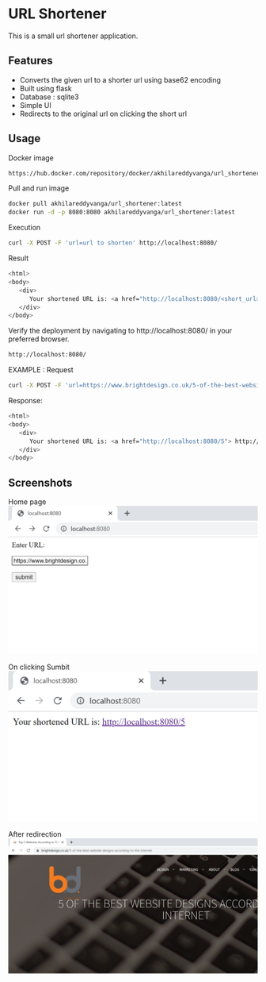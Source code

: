 # URL Shortener

This is a small url shortener application.

## Features

- Converts the given url to a shorter url using base62 encoding 
- Built using flask
- Database : sqlite3
- Simple UI
- Redirects to the original url on clicking the short url

## Usage
Docker image

```sh
https://hub.docker.com/repository/docker/akhilareddyvanga/url_shortener
```

Pull and run image

```sh
docker pull akhilareddyvanga/url_shortener:latest
docker run -d -p 8080:8080 akhilareddyvanga/url_shortener:latest
```

Execution
```sh
curl -X POST -F 'url=url to shorten' http://localhost:8080/
```
Result
```sh
<html>
<body>
   <div>
      Your shortened URL is: <a href="http://localhost:8080/<short_url>"> http://localhost:8080/<short_url></a>
   </div>
</body>

```
Verify the deployment by navigating to http://localhost:8080/ in your preferred browser.

```sh
http://localhost:8080/
```
EXAMPLE :
Request
```sh
curl -X POST -F 'url=https://www.brightdesign.co.uk/5-of-the-best-website-designs-according-to-the-internet' http://localhost:8080/
```
Response:
```sh
<html>
<body>
   <div>
      Your shortened URL is: <a href="http://localhost:8080/5"> http://localhost:8080/5</a>
   </div>
</body>
```
## Screenshots
Home page
![Screenshot](Screenshots/1.PNG)

On clicking Sumbit
![Screenshot](Screenshots/2.PNG)

After redirection
![Screenshot](Screenshots/3.PNG)





